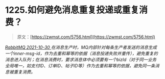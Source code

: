 <!--yml
category: 未分类
date: 0001-01-01 00:00:00
--->

# 1225.如何避免消息重复投递或重复消费？

> 原文：[https://zwmst.com/5756.html](https://zwmst.com/5756.html)

   [ *RabbitMQ* ](https://zwmst.com/rabbitmq)*[ <time datetime="2021-10-31T05:43:34+08:00"> 2021-10-30 </time> ](https://zwmst.com/5756.html)  在消息⽣产时，MQ内部针对每条⽣产者发送的消息⽣成⼀个inner-msg-id，作为去重和幂等的依据（消息投递失败并重传），避免重复的消息进⼊队列；在消息消费时，要求消息体中必须要有⼀个bizId（对于同⼀业务全局唯⼀，如⽀付ID、订单ID、帖⼦ID等）作为去重和幂等的依据，避免同⼀条消息被重复消费。*